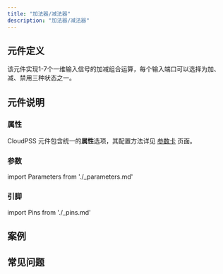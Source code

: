 ```yaml
---
title: "加法器/减法器"
description: "加法器/减法器"
---
```


## 元件定义
该元件实现1-7个一维输入信号的加减组合运算，每个输入端口可以选择为加、减、禁用三种状态之一。

## 元件说明



### 属性

CloudPSS 元件包含统一的**属性**选项，其配置方法详见 [参数卡](docs/documents/software/10-xstudio/20-simstudio/40-workbench/20-function-zone/30-design-tab/30-param-panel/index.md) 页面。

### 参数

import Parameters from './_parameters.md'

<Parameters/>

### 引脚

import Pins from './_pins.md'

<Pins/>

## 案例

## 常见问题

